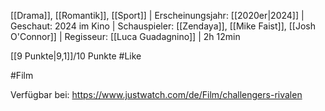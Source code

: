 
[[Drama]], [[Romantik]], [[Sport]] | Erscheinungsjahr: [[2020er|2024]] | Geschaut: 2024 im Kino | Schauspieler: [[Zendaya]], [[Mike Faist]], [[Josh O'Connor]] | Regisseur: [[Luca Guadagnino]] | 2h 12min

[[9 Punkte|9,1]]/10 Punkte #Like


#Film

Verfügbar bei: https://www.justwatch.com/de/Film/challengers-rivalen